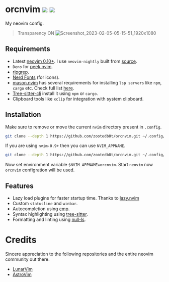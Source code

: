 # orcnvim [![](https://img.shields.io/static/v1?label=Neovim&message=0.10&color=brightgreen&style=flat&logo=neovim)](https://github.com/neovim/neovim) ![](https://img.shields.io/badge/Lua-blue.svg?style=flat&logo=lua) 

My neovim config.

> Transparency ON
> ![Screenshot_2023-02-05-05-15-51_1920x1080](https://user-images.githubusercontent.com/62596687/216817008-491c5081-eb81-4b6d-99eb-bffe7980698c.png)

## Requirements

- Latest [neovim 0.10+](https://github.com/neovim/neovim). I use `neovim-nightly` built from [source](https://github.com/neovim/neovim/wiki/Building-Neovim).
- `Deno` for [peek.nvim](https://github.com/toppair/peek.nvim).
- [ripgrep](https://github.com/BurntSushi/ripgrep).
- [Nerd Fonts](https://github.com/ryanoasis/nerd-fonts/) (for icons).
- [mason.nvim](https://github.com/williamboman/mason.nvim) has several requirements for installing `lsp servers` like `npm`, `cargo` etc. Check full list [here](https://github.com/williamboman/mason.nvim#requirements).
- [Tree-sitter-cli](https://github.com/tree-sitter/tree-sitter/tree/master/cli) install it using `npm` or `cargo`.
- Clipboard tools like `xclip` for integration with system clipboard.

## Installation

Make sure to remove or move the current `nvim` directory present in `.config`.
```sh
git clone --depth 1 https://github.com/zootedb0t/orcnvim.git ~/.config/nvim
```

If you are using `nvim-0.9+` then you can use `NVIM_APPNAME`.
```sh
git clone --depth 1 https://github.com/zootedb0t/orcnvim.git ~/.config/orcnvim
```
Now set environment variable `$NVIM_APPNAME=orcnvim`. Start `neovim` now `orcnvim` configration will be used.

## Features
- Lazy load plugins for faster startup time. Thanks to [lazy.nvim](https://github.com/folke/lazy.nvim/)
- Custom `statusline` and `winbar`.
- Autocompletion using [cmp](https://github.com/hrsh7th/nvim-cmp).
- Syntax highlighting using [tree-sitter](https://github.com/nvim-treesitter/nvim-treesitter).
- Formatting and linting using [null-ls](https://github.com/jose-elias-alvarez/null-ls.nvim).

# Credits

Sincere appreciation to the following repositories and the entire neovim community out there.

- [LunarVim](https://github.com/LunarVim/LunarVim/)
- [AstroVim](https://github.com/AstroNvim/AstroNvim)
